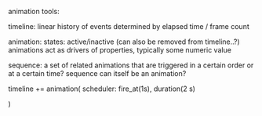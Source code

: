 animation tools:

timeline: linear history of events determined by elapsed time / frame count

animation: states: active/inactive (can also be removed from timeline..?)
animations act as drivers of properties, typically some numeric value

sequence: a set of related animations that are triggered in a certain order or 
at a certain time? sequence can itself be an animation?

timeline += animation(
    scheduler: fire_at(1s), duration(2 s)
    
)